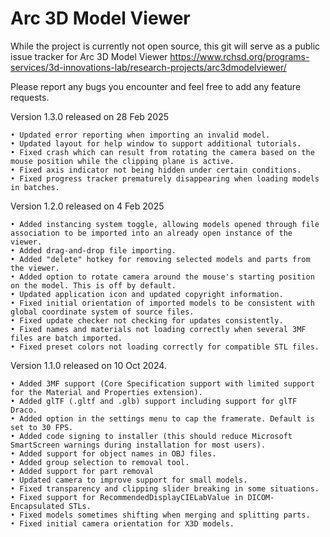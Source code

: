 # Arc 3D Model Viewer

While the project is currently not open source, this git will serve as a public issue tracker for Arc 3D Model Viewer https://www.rchsd.org/programs-services/3d-innovations-lab/research-projects/arc3dmodelviewer/

Please report any bugs you encounter and feel free to add any feature requests.

Version 1.3.0 released on 28 Feb 2025

	• Updated error reporting when importing an invalid model.
	• Updated layout for help window to support additional tutorials.
	• Fixed crash which can result from rotating the camera based on the mouse position while the clipping plane is active.
	• Fixed axis indicator not being hidden under certain conditions.
	• Fixed progress tracker prematurely disappearing when loading models in batches.
 
Version 1.2.0 released on 4 Feb 2025

	• Added instancing system toggle, allowing models opened through file association to be imported into an already open instance of the viewer.
	• Added drag-and-drop file importing.
	• Added "delete" hotkey for removing selected models and parts from the viewer.
	• Added option to rotate camera around the mouse's starting position on the model. This is off by default.
	• Updated application icon and updated copyright information.
	• Fixed initial orientation of imported models to be consistent with global coordinate system of source files.
	• Fixed update checker not checking for updates consistently.
	• Fixed names and materials not loading correctly when several 3MF files are batch imported.
	• Fixed preset colors not loading correctly for compatible STL files.

Version 1.1.0 released on 10 Oct 2024.

	• Added 3MF support (Core Specification support with limited support for the Material and Properties extension).
	• Added glTF (.gltf and .glb) support including support for glTF Draco.
	• Added option in the settings menu to cap the framerate. Default is set to 30 FPS.
	• Added code signing to installer (this should reduce Microsoft SmartScreen warnings during installation for most users).
	• Added support for object names in OBJ files.
	• Added group selection to removal tool.
	• Added support for part removal
	• Updated camera to improve support for small models.
	• Fixed transparency and clipping slider breaking in some situations.
	• Fixed support for RecommendedDisplayCIELabValue in DICOM-Encapsulated STLs.
	• Fixed models sometimes shifting when merging and splitting parts.
 	• Fixed initial camera orientation for X3D models.
